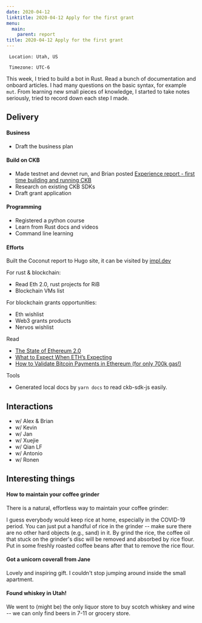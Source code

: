 ```yaml
---
date: 2020-04-12
linktitle: 2020-04-12 Apply for the first grant
menu:
  main:
    parent: report
title: 2020-04-12 Apply for the first grant
---
```


` Location: Utah, US`

` Timezone: UTC-6`


This week, I tried to build a bot in Rust. Read a bunch of documentation and onboard articles. I had many questions on the basic syntax, for example `mut`. From learning new small pieces of knowledge, I started to take notes seriously, tried to record down each step I made.

## Delivery

#### Business

- Draft the business plan

#### Build on CKB

- Made testnet and devnet run, and Brian posted [Experience report - first time building and running CKB](https://talk.nervos.org/t/experience-report-first-time-building-and-running-ckb/4518)
- Research on existing CKB SDKs
- Draft grant application

#### Programming

- Registered a python course
- Learn from Rust docs and videos
- Command line learning

#### Efforts

Built the Coconut report to Hugo site, it can be visited by [impl.dev](https://impl.dev)

For rust & blockchain:
- Read Eth 2.0, rust projects for RiB
- Blockchain VMs list

For blockchain grants opportunities:
- Eth wishlist
- Web3 grants products
- Nervos wishlist

Read

- [The State of Ethereum 2.0](https://docs.google.com/document/d/1PS0k9MaKPdPwEw3Uh9rq7USjq7LcSpT6ICQUXRij4YE/edit#heading=h.kdbgcss2wsc)
- [What to Expect When ETH’s Expecting](https://hackernoon.com/what-to-expect-when-eths-expecting-80cb4951afcd)
- [How to Validate Bitcoin Payments in Ethereum (for only 700k gas!)](https://medium.com/summa-technology/cross-chain-auction-technical-f16710bfe69f)

Tools

- Generated local docs by `yarn docs` to read ckb-sdk-js easily.

## Interactions

- w/ Alex & Brian
- w/ Kevin
- w/ Jan
- w/ Xuejie
- w/ Qian LF
- w/ Antonio
- w/ Ronen

## Interesting things

#### How to maintain your coffee grinder

There is a natural, effortless way to maintain your coffee grinder:

I guess everybody would keep rice at home, especially in the COVID-19 period. You can just put a handful of rice in the grinder -- make sure there are no other hard objects (e.g., sand) in it. By grind the rice, the coffee oil that stuck on the grinder's disc will be removed and absorbed by rice flour. Put in some freshly roasted coffee beans after that to remove the rice flour.

#### Got a unicorn coverall from Jane

Lovely and inspiring gift. I couldn't stop jumping around inside the small apartment.

#### Found whiskey in Utah!

We went to (might be) the only liquor store to buy scotch whiskey and wine -- we can only find beers in 7-11 or grocery store.
